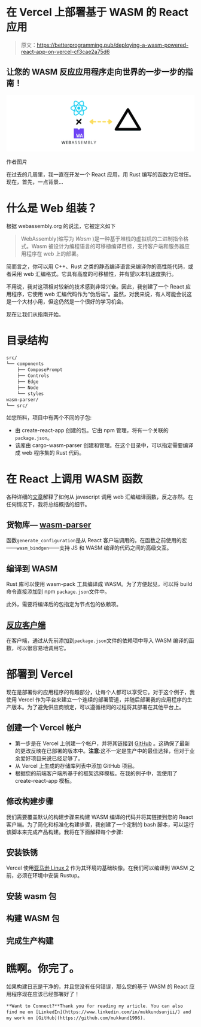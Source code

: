 # 在 Vercel 上部署基于 WASM 的 React 应用

> 原文：<https://betterprogramming.pub/deploying-a-wasm-powered-react-app-on-vercel-cf3cae2a75d6>

## 让您的 WASM 反应应用程序走向世界的一步一步的指南！

![](img/3cc393ba6607c3c3ca6d18d8f4400ef8.png)

作者图片

在过去的几周里，我一直在开发一个 React 应用，用 Rust 编写的函数为它增压。现在，首先，一点背景…

# 什么是 Web 组装？

根据 webassembly.org 的说法，它被定义如下

> WebAssembly(缩写为 *Wasm* )是一种基于堆栈的虚拟机的二进制指令格式。Wasm 被设计为编程语言的可移植编译目标，支持客户端和服务器应用程序在 web 上的部署。

简而言之，你可以用 C++、Rust 之类的静态编译语言来编译你的高性能代码，或者采用 web 汇编格式。它具有高度的可移植性，并有望以本机速度执行。

不用说，我对这项相对较新的技术感到非常兴奋。因此，我创建了一个 React 应用程序，它使用 web 汇编代码作为“伪后端”。虽然，对我来说，有人可能会说这是一个大材小用，但这仍然是一个很好的学习机会。

现在让我们从指南开始。

# 目录结构

```
src/
└── components
    ├── ComposePrompt
    ├── Controls
    ├── Edge
    ├── Node
    └── styles
wasm-parser/
└── src/
```

如您所料，项目中有两个不同的子包:

*   由 create-react-app 创建的包。它由 npm 管理，将有一个关联的`package.json`。
*   该库由 cargo-wasm-parser 创建和管理。在这个目录中，可以指定需要编译成 web 程序集的 Rust 代码。

# 在 React 上调用 WASM 函数

各种详细的[文章](https://tkat0.github.io/posts/how-to-create-a-react-app-with-rust-and-wasm)解释了如何从 javascript 调用 web 汇编编译函数，反之亦然。在任何情况下，我将总结概括的细节。

## 货物库— [wasm-parser](https://github.com/mukkund1996/composed/blob/master/wasm-parser/src/parser.rs)

函数`generate_configuration`是从 React 客户端调用的。在函数之前使用的宏——`wasm_bindgen`——支持 JS 和 WASM 编译的代码之间的高级交互。

## 编译到 WASM

Rust 库可以使用 wasm-pack 工具编译成 WASM。为了方便起见，可以将 build 命令直接添加到 npm `package.json`文件中。

此外，需要将编译后的包指定为节点包的依赖项。

## [反应客户端](https://medium.com/p/cf3cae2a75d6/edit#:~:text=https%3A//github.com/mukkund1996/composed/blob/master/src/components/ComposedFlow.js)

在客户端，通过从先前添加到`package.json`文件的依赖项中导入 WASM 编译的函数，可以很容易地调用它。

# 部署到 Vercel

现在是部署你的应用程序的有趣部分，让每个人都可以享受它。对于这个例子，我使用 Vercel 作为平台来建立一个连续的部署管道，并随后部署我的应用程序的生产版本。为了避免供应商锁定，可以遵循相同的过程将其部署在其他平台上。

## 创建一个 Vercel 帐户

*   第一步是在 Vercel 上创建一个帐户，并将其链接到 [GitHub](https://vercel.com/docs/concepts/git/vercel-for-github) 。这确保了最新的更改反映在已部署的版本中。**注意**:这不一定是生产中的最佳选择，但对于业余爱好项目来说已经足够了。
*   从 Vercel 上生成的存储库列表中添加 GitHub 项目。
*   根据您的前端客户端所基于的框架选择模板。在我的例子中，我使用了 create-react-app 模板。

## 修改构建步骤

我们需要覆盖默认的构建步骤来构建 WASM 编译的代码并将其链接到您的 React 客户端。为了简化和标准化构建步骤，我创建了一个定制的 bash 脚本，可以运行该脚本来完成产品构建。我将在下面解释每个步骤:

## 安装铁锈

Vercel 使用[亚马逊 Linux 2](https://vercel.com/docs/concepts/deployments/troubleshoot-a-build#build-image) 作为其环境的基础映像。在我们可以编译到 WASM 之前，必须在环境中安装 Rustup。

## 安装 wasm 包

## 构建 WASM 包

## 完成生产构建

# 瞧啊。你完了。

如果构建日志是干净的，并且您没有任何错误，那么您的基于 WASM 的 React 应用程序现在应该已经部署好了！

```
**Want to Connect?**Thank you for reading my article. You can also find me on [LinkedIn](https://www.linkedin.com/in/mukkundsunjii/) and my work on [GitHub](https://github.com/mukkund1996).
```
